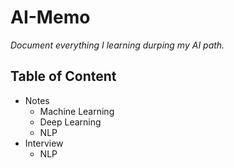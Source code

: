 # AI-Memo
*Document everything I learning durping my AI path.*

## Table of Content
- Notes
    - Machine Learning
    - Deep Learning
    - NLP
- Interview
    - NLP